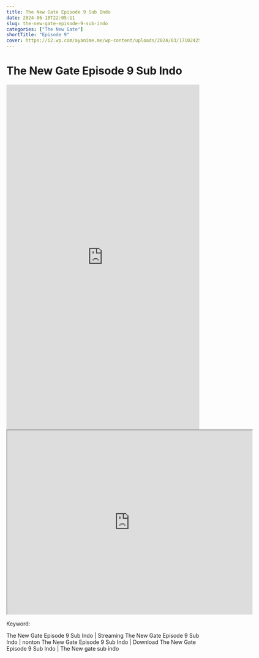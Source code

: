 ```yaml
---
title: The New Gate Episode 9 Sub Indo
date: 2024-06-10T22:05:11
slug: the-new-gate-episode-9-sub-indo
categories: ["The New Gate"]
shortTitle: "Episode 9"
cover: https://i2.wp.com/ayanime.me/wp-content/uploads/2024/03/1710242531-7361-141857.jpg
---
```


# The New Gate Episode 9 Sub Indo

<iframe src="https://play.ayanime.me/include/fluidplayer/fluidplayer.php?VideoSrc1=https%3A%2F%2Fdrive.google.com%2Ffile%2Fd%2F1gE9ZC8ZOHHPTHHMSkQO7luBXuB_mjr-F%2Fpreview&VideoType1=video%2Fmp4&VideoQuality1=480p&VideoSrc2=https%3A%2F%2Fdrive.google.com%2Ffile%2Fd%2F1zzQtlrZPtNaby5wJR8FZXv63y1ydtR6i%2Fpreview&VideoType2=video%2Fmp4&VideoQuality2=720p&VideoSrc3=https%3A%2F%2Fdrive.google.com%2Ffile%2Fd%2F1-J78nbjlEPr65nD3_1n_-mqgKZeGEXuG%2Fpreview&VideoType3=video%2Fmp4&VideoQuality3=1080p&VideoSrc4=&VideoType4=&VideoQuality4=&VideoPoster=&VideoTrack1=&kind1=&srclang1=&label1=&default1=&VideoTrack2=&kind2=&srclang2=&label2=&default2=&player=fluid+player&server=Drive+API&api=&width=100%25&height=900px" frameborder="0" width="100%" height="900px" allowfullscreen="allowfullscreen" scrolling="no"></iframe>
<iframe src="https://drive.google.com/file/d/1-J78nbjlEPr65nD3_1n_-mqgKZeGEXuG/preview" width="640" height="480" allow="accelerometer; autoplay; encrypted-media; gyroscope; fullscreen; picture-in-picture" scrolling="no" seamless="" sandbox="allow-same-origin allow-scripts"></iframe>

Keyword:
<p>The New Gate Episode 9 Sub Indo | Streaming The New Gate Episode 9 Sub Indo | nonton The New Gate Episode 9 Sub Indo | Download The New Gate Episode 9 Sub Indo | The New gate sub indo</p>

